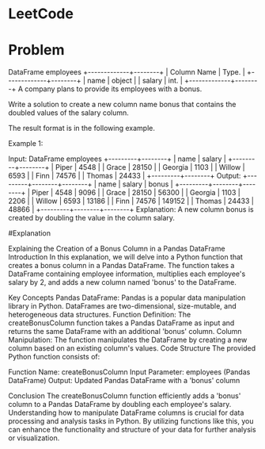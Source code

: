 # LeetCode

# Problem

DataFrame employees
+-------------+--------+
| Column Name | Type.  |
+-------------+--------+
| name        | object |
| salary      | int.   |
+-------------+--------+
A company plans to provide its employees with a bonus.

Write a solution to create a new column name bonus that contains the doubled values of the salary column.

The result format is in the following example.

 

Example 1:

Input:
DataFrame employees
+---------+--------+
| name    | salary |
+---------+--------+
| Piper   | 4548   |
| Grace   | 28150  |
| Georgia | 1103   |
| Willow  | 6593   |
| Finn    | 74576  |
| Thomas  | 24433  |
+---------+--------+
Output:
+---------+--------+--------+
| name    | salary | bonus  |
+---------+--------+--------+
| Piper   | 4548   | 9096   |
| Grace   | 28150  | 56300  |
| Georgia | 1103   | 2206   |
| Willow  | 6593   | 13186  |
| Finn    | 74576  | 149152 |
| Thomas  | 24433  | 48866  |
+---------+--------+--------+
Explanation: 
A new column bonus is created by doubling the value in the column salary.


#Explanation

Explaining the Creation of a Bonus Column in a Pandas DataFrame
Introduction
In this explanation, we will delve into a Python function that creates a bonus column in a Pandas DataFrame. The function takes a DataFrame containing employee information, multiplies each employee's salary by 2, and adds a new column named 'bonus' to the DataFrame.

Key Concepts
Pandas DataFrame: Pandas is a popular data manipulation library in Python. DataFrames are two-dimensional, size-mutable, and heterogeneous data structures.
Function Definition: The createBonusColumn function takes a Pandas DataFrame as input and returns the same DataFrame with an additional 'bonus' column.
Column Manipulation: The function manipulates the DataFrame by creating a new column based on an existing column's values.
Code Structure
The provided Python function consists of:

Function Name: createBonusColumn
Input Parameter: employees (Pandas DataFrame)
Output: Updated Pandas DataFrame with a 'bonus' column

Conclusion
The createBonusColumn function efficiently adds a 'bonus' column to a Pandas DataFrame by doubling each employee's salary. Understanding how to manipulate DataFrame columns is crucial for data processing and analysis tasks in Python. By utilizing functions like this, you can enhance the functionality and structure of your data for further analysis or visualization.


